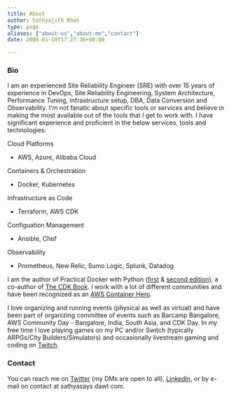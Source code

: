 ```yaml
---
title: About
author: Sathyajith Bhat
type: page
aliases: ["about-us","about-me","contact"]
date: 2008-01-10T17:27:36+00:00

---
```


### Bio 

I am an experienced Site Reliability Engineer (SRE) with over 15 years of experience in DevOps, Site Reliability Engineering, System Architecture, Performance Tuning, Infrastructure setup, DBA, Data Conversion and Observability.  I'm not fanatic about specific tools or services and believe in making the most available out of the tools that I get to work with. I have significant experience and proficient in the below services, tools and technologies:

Cloud Platforms
* AWS, Azure, Alibaba Cloud

Containers & Orchestration
* Docker, Kubernetes

Infrastructure as Code
* Terraform, AWS CDK

Configuation Management
* Ansible, Chef

Observability
* Prometheus, New Relic, Sumo Logic, Splunk, Datadog

I am the author of Practical Docker with Python ([first](https://amzn.to/3B9pQaz) & [second edition](https://amzn.to/3B9pQaz)), a co-author of [The CDK Book](https://www.thecdkbook.com/). I work with a lot of different communities  and have been recognized as an [AWS Container Hero](https://aws.amazon.com/developer/community/heroes/sathyajith-bhat/). 

I love organizing and running events (physical as well as virtual) and have been part of organizing committee of events such as Barcamp Bangalore, AWS Community Day - Bangalore, India, South Asia, and CDK Day. In my free time I love playing games on my PC and/or Switch (typically ARPGs/City Builders/Simulators) and occasionally livestream gaming and coding on [Twitch](https://www.twitch.tv/sathyabhat).


### Contact

You can reach me on [Twitter](https://twitter.com/sathyabhat) (my DMs are open to all), [LinkedIn](https://www.linkedin.com/in/sathyabhat/), or by e-mail on contact at sathyasays dawt com.
